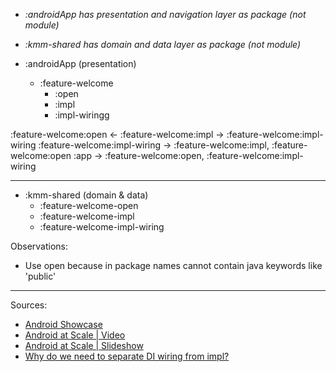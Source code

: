  - _:androidApp has presentation and navigation layer as package (not module)_
 - _:kmm-shared has domain and data layer as package (not module)_

 - :androidApp (presentation)
    - :feature-welcome
      - :open
      - :impl
      - :impl-wiringg

:feature-welcome:open <- :feature-welcome:impl -> :feature-welcome:impl-wiring
:feature-welcome:impl-wiring -> :feature-welcome:impl, :feature-welcome:open
:app -> :feature-welcome:open, :feature-welcome:impl-wiring 

[comment]: <> (For second MVP :feature-welcome:fake)
[comment]: <> (:For Second MVP :feature-welcome:fake-wiring)
[comment]: <> (:For Second MVP ::feature-welcome:demo)
___

 - :kmm-shared (domain & data)
    - :feature-welcome-open
    - :feature-welcome-impl
    - :feature-welcome-impl-wiring

Observations:
- Use open because in package names cannot contain java keywords like 'public'
___

Sources: 
 - [Android Showcase](https://github.com/igorwojda/android-showcase)
 - [Android at Scale | Video](https://www.droidcon.com/media-detail?video=380843878)
 - [Android at Scale | Slideshow](https://speakerdeck.com/vrallev/android-at-scale-at-square)
 - [Why do we need to separate DI wiring from impl?](https://stackoverflow.com/q/64661640/5279996)